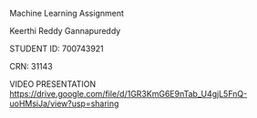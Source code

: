 Machine Learning Assignment

Keerthi Reddy Gannapureddy

STUDENT ID: 700743921

CRN: 31143

VIDEO PRESENTATION
https://drive.google.com/file/d/1GR3KmG6E9nTab_U4gjL5FnQ-uoHMsiJa/view?usp=sharing
